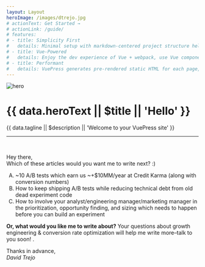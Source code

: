 ```yaml
---
layout: Layout
heroImage: /images/dtrejo.jpg
# actionText: Get Started →
# actionLink: /guide/
# features:
# - title: Simplicity First
#   details: Minimal setup with markdown-centered project structure helps you focus on writing.
# - title: Vue-Powered
#   details: Enjoy the dev experience of Vue + webpack, use Vue components in markdown, and develop custom themes with Vue.
# - title: Performant
#   details: VuePress generates pre-rendered static HTML for each page, and runs as an SPA once a page is loaded.
---
```

<div class="hero">
  <img
    v-if="data.heroImage"
    :src="$withBase(data.heroImage)"
    alt="hero"
  >
  <h1>{{ data.heroText || $title || 'Hello' }}</h1>
  <p class="description">
    {{ data.tagline || $description || 'Welcome to your VuePress site' }}
  </p>
  <!-- <p class="action" v-if="data.actionText && data.actionLink">
    <NavLink class="action-button" :item="actionLink"/>
  </p> -->
</div>

<hr/>
<br/>

Hey there,  
Which of these articles would you want me to write next? :)

<ol type="A">
  <li>
    ~10 A/B tests which earn us ~+$10MM/year at Credit Karma (along with conversion numbers)
  </li>
  <li>
    How to keep shipping A/B tests while reducing technical debt from old dead experiment code
  </li>
  <li>
    How to involve your analyst/engineering manager/marketing manager in the prioritization, opportunity finding, and sizing which needs to happen before you can build an experiment
  </li>
</ol>

**Or, what would you like me to write about?** Your questions about growth
engineering & conversion rate optimization will help me write more–talk to you
soon! <Email/>.

Thanks in advance,  
_David Trejo_  
<Email/>

<!--

## Philosophy of this site
- Only one major CTA on every page (mid-article CTAs are also okay)
- Offer alternate CTAs at the end of the article, e.g. sign up! or... email me; read on)
- Only show one column of text. no sidebar.
- Only add TOC at the top for non-sales articles
- Homepage has... mini squeeze copy; sign up cta; read on;
  then footer, to deemphasize:
    √my projects etc like it is on my current site; then my articles

## Questions
- [ignore for now] how to make a sitemap.xml? see their github issues. someone wrote one.
- [ignore for now] how to do redirects? w/ router injecting urls?
- [ignore] use subdirectories to create prev/next? dunno. ignore it.

## TODOs
- new color theme? or just accentcolor?
- >>> publish it!
- >>> set up CI to publish it

- check cta form works
- better headshot image via victoria?
- get my projects to load right: copy to public/; check em?
- GA

- create draft post for easy copying on github.
- migrate engineeroverflow.com to here?
- migrate yelp rescues page to here?
- turn workshop proposal(s) into a sales page
- image to color scheme library?
- get samir's feedback and the maybe hide even more stuff / further focus it.

- [ignore] prev/next links based on the homepage categories? too much work.
- [ignore] show 3 "next" related articles under each article?
- [ignore] give the visitor a quiz and only show them what they're interest in?
- [ignore] fix 404.html
- √fix dates at the start of filenames.
- √noindex nofollow everything while you work on it. or just robots.txt, for now.
- √delete everything that is not relevant (or don't commit it)
- √all other articles
- √then do each growth article
- √add author images
- √do the CTA form
- √fix images
- √fix author image
- √finish CTA form
- √get the homepage looking like my homepage, for dtrejo.com
- √come up with a way to hide stuff from the listing of articles if old.
  e.g. && list !== false. or use an "archived" tag.
  Better: use a locale so they don't show in search bar.
- √put on github

-->

<script>
export default {
  computed: {
    data () {
      return this.$page.frontmatter
    },
    actionLink () {
      return {
        link: this.data.actionLink,
        text: this.data.actionText
      }
    }
  }
}
</script>

